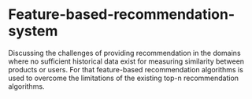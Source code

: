 # Feature-based-recommendation-system
Discussing the challenges of providing recommendation in the domains where no sufficient historical data exist for measuring similarity between products or users. For that feature-based recommendation algorithms is used to overcome the limitations of the existing top-n recommendation algorithms. 

